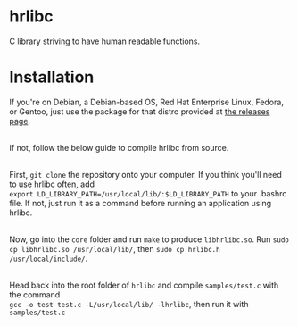 # hrlibc
C library striving to have human readable functions.
# Installation
If you're on Debian, a Debian-based OS, Red Hat Enterprise Linux, Fedora, or Gentoo, just use the package for that distro provided at [the releases page](https://github.com/Goldside543/hrlibc/releases). <br> <br>

If not, follow the below guide to compile hrlibc from source. <br> <br>

First, `git clone` the repository onto your computer.
If you think you'll need to use hrlibc often, add <br> `export LD_LIBRARY_PATH=/usr/local/lib/:$LD_LIBRARY_PATH` to your .bashrc file. If not, just run it as a command before running an application using hrlibc. <br> <br>

Now, go into the `core` folder and run `make` to produce `libhrlibc.so`. Run `sudo cp libhrlibc.so /usr/local/lib/`, then `sudo cp hrlibc.h /usr/local/include/`. <br> <br>

Head back into the root folder of `hrlibc` and compile `samples/test.c` with the command <br> `gcc -o test test.c -L/usr/local/lib/ -lhrlibc`, then run it with `samples/test.c`
